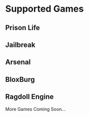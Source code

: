 # Supported Games
## Prison Life
## Jailbreak 
## Arsenal 
## BloxBurg 
## Ragdoll Engine

More Games Coming Soon...
